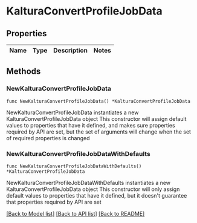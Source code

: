 # KalturaConvertProfileJobData

## Properties

Name | Type | Description | Notes
------------ | ------------- | ------------- | -------------

## Methods

### NewKalturaConvertProfileJobData

`func NewKalturaConvertProfileJobData() *KalturaConvertProfileJobData`

NewKalturaConvertProfileJobData instantiates a new KalturaConvertProfileJobData object
This constructor will assign default values to properties that have it defined,
and makes sure properties required by API are set, but the set of arguments
will change when the set of required properties is changed

### NewKalturaConvertProfileJobDataWithDefaults

`func NewKalturaConvertProfileJobDataWithDefaults() *KalturaConvertProfileJobData`

NewKalturaConvertProfileJobDataWithDefaults instantiates a new KalturaConvertProfileJobData object
This constructor will only assign default values to properties that have it defined,
but it doesn't guarantee that properties required by API are set


[[Back to Model list]](../README.md#documentation-for-models) [[Back to API list]](../README.md#documentation-for-api-endpoints) [[Back to README]](../README.md)


